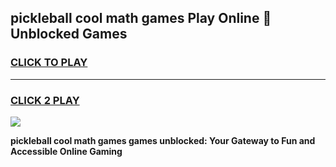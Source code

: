 
## pickleball cool math games Play Online 👋 Unblocked Games
<h3>
<a href="https://news.freeplayer.one?title=pickleball_cool_math_games&ref=17CMG">CLICK TO PLAY</a></h3>
<hr>

<h3>
<a href="https://news.freeplayer.one?title=pickleball_cool_math_games&ref=17CMG">CLICK 2 PLAY</a>
  
</h3>

<a href="https://news.freeplayer.one?title=pickleball_cool_math_games&ref=17CMG/"><img src="https://clearcache.store/games.png"></a>


**pickleball cool math games games unblocked: Your Gateway to Fun and Accessible Online Gaming**
